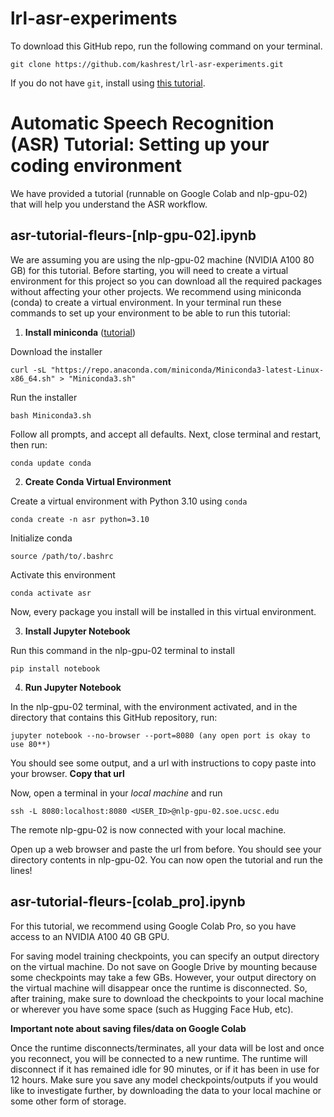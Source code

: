 # lrl-asr-experiments

To download this GitHub repo, run the following command on your terminal. 
```
git clone https://github.com/kashrest/lrl-asr-experiments.git
```
If you do not have `git`, install using [this tutorial](https://git-scm.com/book/en/v2/Getting-Started-Installing-Git).

# Automatic Speech Recognition (ASR) Tutorial: Setting up your coding environment
We have provided a tutorial (runnable on Google Colab and nlp-gpu-02) that will help you understand the ASR workflow.

## asr-tutorial-fleurs-[nlp-gpu-02].ipynb
 We are assuming you are using the nlp-gpu-02 machine (NVIDIA A100 80 GB) for this tutorial. Before starting, you will need to create a virtual environment for this project so you can download all the required packages without affecting your other projects. We recommend using miniconda (conda) to create a virtual environment. In your terminal run these commands to set up your environment to be able to run this tutorial:

1. **Install miniconda** ([tutorial](https://educe-ubc.github.io/conda.html))

Download the installer
```
curl -sL "https://repo.anaconda.com/miniconda/Miniconda3-latest-Linux-x86_64.sh" > "Miniconda3.sh"
```
Run the installer
```
bash Miniconda3.sh
```
Follow all prompts, and accept all defaults. Next, close terminal and restart, then run:
```
conda update conda
```
2. **Create Conda Virtual Environment**

Create a virtual environment with Python 3.10 using `conda`
```
conda create -n asr python=3.10
```
Initialize conda

```
source /path/to/.bashrc
```

Activate this environment
```
conda activate asr
```
Now, every package you install will be installed in this virtual environment.

3. **Install Jupyter Notebook**

Run this command in the nlp-gpu-02 terminal to install 
```
pip install notebook
```

4. **Run Jupyter Notebook**

In the nlp-gpu-02 terminal, with the environment activated, and in the directory that contains this GitHub repository, run:
```
jupyter notebook --no-browser --port=8080 (any open port is okay to use 80**)
```
You should see some output, and a url with instructions to copy paste into your browser. **Copy that url**

Now, open a terminal in your *local machine* and run
```
ssh -L 8080:localhost:8080 <USER_ID>@nlp-gpu-02.soe.ucsc.edu
```
The remote nlp-gpu-02 is now connected with your local machine.

Open up a web browser and paste the url from before. You should see your directory contents in nlp-gpu-02. You can now open the tutorial and run the lines!

## asr-tutorial-fleurs-[colab_pro].ipynb
For this tutorial, we recommend using Google Colab Pro, so you have access to an NVIDIA A100 40 GB GPU. 

For saving model training checkpoints, you can specify an output directory on the virtual machine. Do not save on Google Drive by mounting because some checkpoints may take a few GBs. However, your output directory on the virtual machine will disappear once the runtime is disconnected. So, after training, make sure to download the checkpoints to your local machine or wherever you have some space (such as Hugging Face Hub, etc).

**Important note about saving files/data on Google Colab**

Once the runtime disconnects/terminates, all your data will be lost and once you reconnect, you will be connected to a new runtime. The runtime will disconnect if it has remained idle for 90 minutes, or if it has been in use for 12 hours. Make sure you save any model checkpoints/outputs if you would like to investigate further, by downloading the data to your local machine or some other form of storage.

